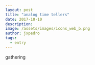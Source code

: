 ```yaml
---
layout: post
title: "analog time tellers"
date: 2017-10-10
description: 
image: /assets/images/icons_web_b.png
author: jxpedro
tags: 
  - entry
---
```

gathering